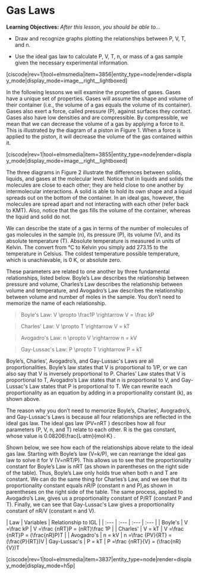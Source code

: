 <div style="float:right;margin:auto"><ebook-button title="PVT Relationships" link="https://genchem.science.psu.edu/12-3-pvt-relationships"></ebook-button></div>

# Gas Laws


**Learning Objectives:** _After this lesson, you should be able to…_

* Draw and recognize graphs plotting the relationships between P, V, T, and n.

* Use the ideal gas law to calculate P, V, T, n, or mass of a gas sample given the necessary experimental information.

[ciscode|rev=1|tool=elmsmedia|item=3856|entity_type=node|render=display_mode|display_mode=image__right__lightboxed]

In the following lessons we will examine the properties of gases. Gases have a unique set of properties. Gases will assume the shape and volume of their container (i.e., the volume of a gas equals the volume of its container). Gases also exert a force, called pressure (P), against surfaces they contact. Gases also have low densities and are compressible. By compressible, we mean that we can decrease the volume of a gas by applying a force to it. This is illustrated by the diagram of a piston in Figure 1. When a force is applied to the piston, it will decrease the volume of the gas contained within it. 


[ciscode|rev=1|tool=elmsmedia|item=3855|entity_type=node|render=display_mode|display_mode=image__right__lightboxed]

The three diagrams in Figure 2 illustrate the differences between solids, liquids, and gases at the molecular level. Notice that in liquids and solids the molecules are close to each other; they are held close to one another by intermolecular interactions. A solid is able to hold its own shape and a liquid spreads out on the bottom of the container. In an ideal gas, however, the molecules are spread apart and not interacting with each other (refer back to KMT). Also, notice that the gas fills the volume of the container, whereas the liquid and solid do not. 

We can describe the state of a gas in terms of the number of molecules of gas molecules in the sample (n), its pressure (P), its volume (V), and its absolute temperature (T). Absolute temperature is measured in units of Kelvin. The convert from °C to Kelvin you simply add 273.15 to the temperature in Celsius. The coldest temperature possible temperature, which is unachievable, is 0 K, or absolute zero. 

These parameters are related to one another by three fundamental relationships, listed below. Boyle’s Law describes the relationship between pressure and volume, Charles’s Law describes the relationship between volume and temperature, and Avogadro’s Law describes the relationship between volume and number of moles in the sample. You don’t need to memorize the name of each relationship. 

> Boyle's Law: <lrn-math>V \propto \frac1P \rightarrow V = \frac kP   </lrn-math>  

> Charles' Law: <lrn-math>V \propto T \rightarrow V = kT   </lrn-math>  

> Avogadro's Law: <lrn-math>n \propto V \rightarrow n = kV   </lrn-math>  

> Gay-Lussac's Law: <lrn-math>P \propto T \rightarrow P = kT</lrn-math> 


Boyle’s, Charles’, Avogadro’s, and Gay-Lussac's Laws are all proportionalities. Boyle’s law states that V is proportional to 1/P, or we can also say that V is inversely proportional to P. Charles’ Law states that V is proportional to T, Avogadro’s Law states that n is proportional to V, and Gay-Lussac's Law states that P is proportional to T. We can rewrite each proportionality as an equation by adding in a proportionality constant (k), as shown above.


The reason why you don’t need to memorize Boyle’s, Charles',  Avogradro’s, and Gay-Lussac's Laws is because all four relationships are reflected in the ideal gas law. The ideal gas law (<lrn-math>PV=nRT</lrn-math> ) describes how all four parameters (P, V, n, and T) relate to each other. R is the gas constant, whose value is <lrn-math>0.08206\frac{L·atm}{mol·K}</lrn-math> . 

Shown below, we see how each of the relationships above relate to the ideal gas law. Starting with Boyle’s law (V=k/P), we can rearrange the ideal gas law to solve it for V (V=nRT/P). This allows us to see that the proportionality constant for Boyle’s Law is nRT (as shown in parentheses on the right side of the table). Thus, Boyle’s Law only holds true when both n and T are constant. We can do the same thing for Charles’s Law, and we see that its proportionality constant equals nR/P (constant n and P),as shown in parentheses on the right side of the table. The same process, applied to Avogadro’s Law, gives us a proportionality constant of P/RT (constant P and T). Finally, we can see that Gay-Lussac's Law gives a proportionality constant of nR/V (constant n and V).

 

| Law | Variables | Relationship to IGL |
| :--- | :--- | :--- | :--- |
| Boyle's | <lrn-math>V =\frac kP  </lrn-math>  | <lrn-math>V =\frac {nRT}P = (nRT)\frac 1P  </lrn-math>  | 
| Charles' | <lrn-math>V = kT  </lrn-math>  | <lrn-math>V =\frac {nRT}P = (\frac{nR}P)T  </lrn-math>  |
| Avogadro's | <lrn-math>n = kV  </lrn-math>  | <lrn-math>n =\frac {PV}{RT} = (\frac{P}{RT})V  </lrn-math> 
| Gay-Lussac's | <lrn-math>P = kT  </lrn-math>  | <lrn-math>P =\frac {nRT}{V} = (\frac{nR}{V})T  </lrn-math> 











[ciscode|rev=1|tool=elmsmedia|item=3837|entity_type=node|render=display_mode|display_mode=h5p]

 
